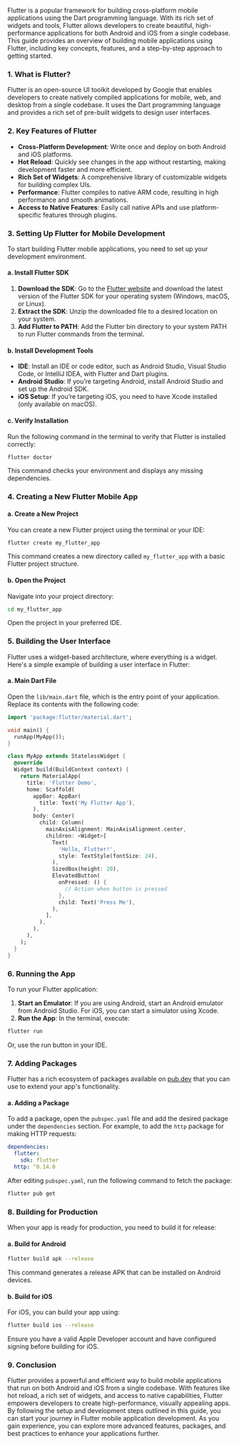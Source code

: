 Flutter is a popular framework for building cross-platform mobile applications using the Dart programming language. With its rich set of widgets and tools, Flutter allows developers to create beautiful, high-performance applications for both Android and iOS from a single codebase. This guide provides an overview of building mobile applications using Flutter, including key concepts, features, and a step-by-step approach to getting started.

### 1. What is Flutter?

Flutter is an open-source UI toolkit developed by Google that enables developers to create natively compiled applications for mobile, web, and desktop from a single codebase. It uses the Dart programming language and provides a rich set of pre-built widgets to design user interfaces.

### 2. Key Features of Flutter

- **Cross-Platform Development**: Write once and deploy on both Android and iOS platforms.
- **Hot Reload**: Quickly see changes in the app without restarting, making development faster and more efficient.
- **Rich Set of Widgets**: A comprehensive library of customizable widgets for building complex UIs.
- **Performance**: Flutter compiles to native ARM code, resulting in high performance and smooth animations.
- **Access to Native Features**: Easily call native APIs and use platform-specific features through plugins.

### 3. Setting Up Flutter for Mobile Development

To start building Flutter mobile applications, you need to set up your development environment.

#### a. Install Flutter SDK

1. **Download the SDK**: Go to the [Flutter website](https://flutter.dev/docs/get-started/install) and download the latest version of the Flutter SDK for your operating system (Windows, macOS, or Linux).
2. **Extract the SDK**: Unzip the downloaded file to a desired location on your system.
3. **Add Flutter to PATH**: Add the Flutter bin directory to your system PATH to run Flutter commands from the terminal.

#### b. Install Development Tools

- **IDE**: Install an IDE or code editor, such as Android Studio, Visual Studio Code, or IntelliJ IDEA, with Flutter and Dart plugins.
- **Android Studio**: If you’re targeting Android, install Android Studio and set up the Android SDK.
- **iOS Setup**: If you’re targeting iOS, you need to have Xcode installed (only available on macOS).

#### c. Verify Installation

Run the following command in the terminal to verify that Flutter is installed correctly:

```bash
flutter doctor
```

This command checks your environment and displays any missing dependencies.

### 4. Creating a New Flutter Mobile App

#### a. Create a New Project

You can create a new Flutter project using the terminal or your IDE:

```bash
flutter create my_flutter_app
```

This command creates a new directory called `my_flutter_app` with a basic Flutter project structure.

#### b. Open the Project

Navigate into your project directory:

```bash
cd my_flutter_app
```

Open the project in your preferred IDE.

### 5. Building the User Interface

Flutter uses a widget-based architecture, where everything is a widget. Here's a simple example of building a user interface in Flutter:

#### a. Main Dart File

Open the `lib/main.dart` file, which is the entry point of your application. Replace its contents with the following code:

```dart
import 'package:flutter/material.dart';

void main() {
  runApp(MyApp());
}

class MyApp extends StatelessWidget {
  @override
  Widget build(BuildContext context) {
    return MaterialApp(
      title: 'Flutter Demo',
      home: Scaffold(
        appBar: AppBar(
          title: Text('My Flutter App'),
        ),
        body: Center(
          child: Column(
            mainAxisAlignment: MainAxisAlignment.center,
            children: <Widget>[
              Text(
                'Hello, Flutter!',
                style: TextStyle(fontSize: 24),
              ),
              SizedBox(height: 20),
              ElevatedButton(
                onPressed: () {
                  // Action when button is pressed
                },
                child: Text('Press Me'),
              ),
            ],
          ),
        ),
      ),
    );
  }
}
```

### 6. Running the App

To run your Flutter application:

1. **Start an Emulator**: If you are using Android, start an Android emulator from Android Studio. For iOS, you can start a simulator using Xcode.
2. **Run the App**: In the terminal, execute:

```bash
flutter run
```

Or, use the run button in your IDE.

### 7. Adding Packages

Flutter has a rich ecosystem of packages available on [pub.dev](https://pub.dev/) that you can use to extend your app's functionality.

#### a. Adding a Package

To add a package, open the `pubspec.yaml` file and add the desired package under the `dependencies` section. For example, to add the `http` package for making HTTP requests:

```yaml
dependencies:
  flutter:
    sdk: flutter
  http: ^0.14.0
```

After editing `pubspec.yaml`, run the following command to fetch the package:

```bash
flutter pub get
```

### 8. Building for Production

When your app is ready for production, you need to build it for release:

#### a. Build for Android

```bash
flutter build apk --release
```

This command generates a release APK that can be installed on Android devices.

#### b. Build for iOS

For iOS, you can build your app using:

```bash
flutter build ios --release
```

Ensure you have a valid Apple Developer account and have configured signing before building for iOS.

### 9. Conclusion

Flutter provides a powerful and efficient way to build mobile applications that run on both Android and iOS from a single codebase. With features like hot reload, a rich set of widgets, and access to native capabilities, Flutter empowers developers to create high-performance, visually appealing apps. By following the setup and development steps outlined in this guide, you can start your journey in Flutter mobile application development. As you gain experience, you can explore more advanced features, packages, and best practices to enhance your applications further.
